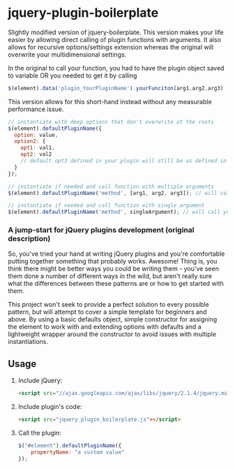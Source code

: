 # jquery-plugin-boilerplate
Slightly modified version of jquery-boilerplate.  This version makes your life easier by allowing direct calling of plugin functions with arguments.  It also allows for recursive options/settings extension whereas the original will overwrite your multidimensional settings.

In the original to call your function, you had to have the plugin object saved to variable OR you needed to get it by calling 
```js
$(element).data('plugin_YourPluginName').yourFunciton(arg1,arg2,arg3)
```
This version allows for this short-hand instead without any measurable performance issue.
```javascript
// instantiate with deep options that don't overwrite at the roots
$(element).defaultPluginName({
  option: value, 
  option2: {
    opt1: val1,
    opt2: val2
    // default opt3 defined in your plugin will still be as defined in plugin
  }
});

// instantiate if needed and call function with multiple arguments
$(element).defaultPluginName('method', [arg1, arg2, arg3]); // will call yourOtherFunction(arg1, arg2, arg3)

// instantiate if needed and call function with single argument
$(element).defaultPluginName('method', singleArgument); // will call yourOtherFunction(singleArgument)
```


### A jump-start for jQuery plugins development (original description)

So, you've tried your hand at writing jQuery plugins and you're comfortable putting together something that probably works. Awesome! Thing is, you think there might be better ways you could be writing them - you've seen them done a number of different ways in the wild, but aren't really sure what the differences between these patterns are or how to get started with them.

This project won't seek to provide a perfect solution to every possible pattern, but will attempt to cover a simple template for beginners and above. By using a basic defaults object, simple constructor for assigning the element to work with and extending options with defaults and a lightweight wrapper around the constructor to avoid issues with multiple instantiations.

## Usage

1. Include jQuery:

	```html
	<script src="//ajax.googleapis.com/ajax/libs/jquery/2.1.4/jquery.min.js"></script>
	```

2. Include plugin's code:

	```html
	<script src="jquery_plugin_boilerplate.js"></script>
	```

3. Call the plugin:

	```javascript
	$("#element").defaultPluginName({
		propertyName: "a custom value"
	});
	```
